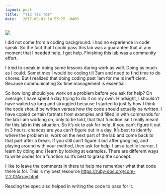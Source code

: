 ```yaml
---
layout: post
title:  "Tic Tac Toe"
date:   2017-09-01 14:53:25 -0400
---
```




![](https://i.pinimg.com/736x/ca/47/94/ca4794cfada458717c7aa99093a1f425--computer-humor-computer-science.jpg)

I did not come from a coding background. I had no experience in code speak. So the fact that I could pass this lab was a guarantee that at any moment that I needed help, I got help. Finishing this lab was a community effort.

I tried to sneak in doing some lessons during work as well. Doing as much as I could. Sometimes I would be coding till 3am and need to find time to do chores. But I realized that doing coding past 1am for me is inefficient. Because communicating So time management is essential.

So how long should you work on a problem before you ask for help? On average, I have spent a day trying to do it on my own. Hindsight, I shouldn’t have waited so long and struggled because I started to justify how I think the code should be written verses how the code should actually be written. I have copied certain formats from examples and filled in with commands for the lab I am working on, only to be told, that that function isn’t really meant for this lab in this situation. So it’s ok to ask for help. If you can’t figure it out in 3 hours, chances are you can’t figure out in a day. It’s best to identify where the problem is, work on the next part of the lab and come back to that part after a break. If you still can’t figure it out after googling, and playing around with your method, then ask for help. I am a tactile learner, I learn by doing and I learn by looking at examples. There are different ways to write codes for a function so it’s best to grasp the concept.

I like to leave the comments in there to help me remember what that code there is for. This is my best resource https://ruby-doc.org/core-2.2.0/Array.html.

Reading the spec also helped in writing the code to pass for it.


